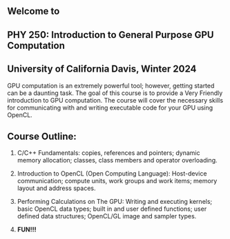 ## Welcome to
## PHY 250: Introduction to General Purpose GPU Computation
## University of California Davis, Winter 2024


GPU computation is an extremely powerful tool; however, getting started can be a daunting 
task. The goal of this course is to provide a Very Friendly introduction to GPU computation. 
The course will cover the necessary skills for communicating with and writing executable code 
for your GPU using OpenCL.

## Course Outline:
1. C/C++ Fundamentals: copies, references and pointers; dynamic memory allocation; classes, 
class members and operator overloading.

2. Introduction to OpenCL (Open Computing Language): Host-device communication; compute units, 
work groups and work items; memory layout and address spaces. 

3. Performing Calculations on The GPU: Writing and executing kernels; basic OpenCL data types; 
built in and user defined functions; user defined data structures; OpenCL/GL image and sampler 
types.

4. **FUN!!!**

